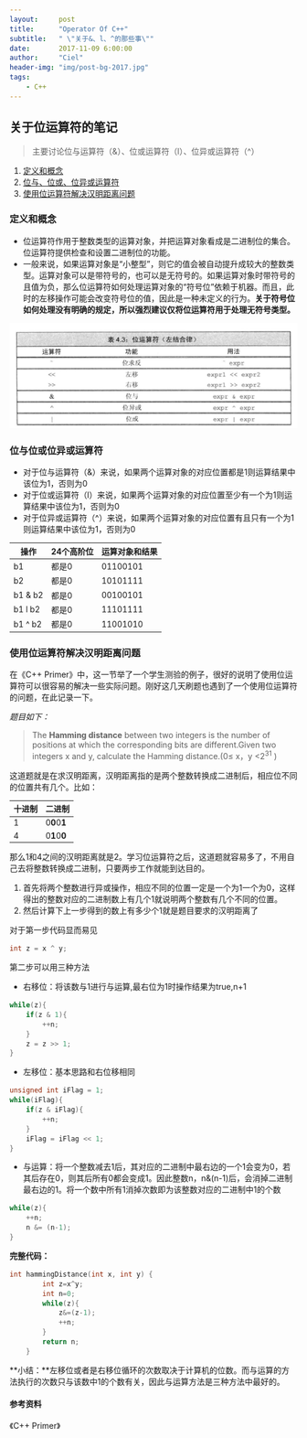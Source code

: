 ```yaml
---
layout:     post
title:      "Operator Of C++"
subtitle:   " \"关于&、l、^的那些事\""
date:       2017-11-09 6:00:00
author:     "Ciel"
header-img: "img/post-bg-2017.jpg"
tags:
    - C++
---
```


## 关于位运算符的笔记

>主要讨论位与运算符（&）、位或运算符（l）、位异或运算符（^）


1. [定义和概念](#定义和概念)
2. [位与、位或、位异或运算符](#位与位或位异或运算符)
3. [使用位运算符解决汉明距离问题](#使用位运算符解决汉明距离问题)

### 定义和概念

- 位运算符作用于整数类型的运算对象，并把运算对象看成是二进制位的集合。位运算符提供检查和设置二进制位的功能。
- 一般来说，如果运算对象是“小整型”，则它的值会被自动提升成较大的整数类型。运算对象可以是带符号的，也可以是无符号的。如果运算对象时带符号的且值为负，那么位运算符如何处理运算对象的“符号位”依赖于机器。而且，此时的左移操作可能会改变符号位的值，因此是一种未定义的行为。**关于符号位如何处理没有明确的规定，所以强烈建议仅将位运算符用于处理无符号类型。**

![](/img/in-post/c/operator.jpg)

### 位与位或位异或运算符

- 对于位与运算符（&）来说，如果两个运算对象的对应位置都是1则运算结果中该位为1，否则为0
- 对于位或运算符（l）来说，如果两个运算对象的对应位置至少有一个为1则运算结果中该位为1，否则为0
- 对于位异或运算符（^）来说，如果两个运算对象的对应位置有且只有一个为1则运算结果中该位为1，否则为0

| 操作 | 24个高阶位 | 运算对象和结果 |
|--------|--------|--------|
|   b1     |    都是0    | 01100101 |
|   b2     |    都是0    | 10101111 |
|   b1 & b2  |    都是0    | 00100101 |
|   b1 l b2  |    都是0    | 11101111 |
|   b1 ^ b2  |    都是0    | 11001010 |

### 使用位运算符解决汉明距离问题

在《C++ Primer》中，这一节举了一个学生测验的例子，很好的说明了使用位运算符可以很容易的解决一些实际问题。刚好这几天刷题也遇到了一个使用位运算符的问题，在此记录一下。

*题目如下：*
> The **Hamming distance** between two integers is the number of positions at which the corresponding bits are different.Given two integers x and y, calculate the Hamming distance.(0≤ x，y <$2^{31}$ )

这道题就是在求汉明距离，汉明距离指的是两个整数转换成二进制后，相应位不同的位置共有几个。比如：

| 十进制 | 二进制 |
|--------|--------|
|   1    |  0**0**0**1**  |
|   4    |  0**1**0**0**  |

那么1和4之间的汉明距离就是2。学习位运算符之后，这道题就容易多了，不用自己去将整数转换成二进制，只要两步工作就能到达目的。
1. 首先将两个整数进行异或操作，相应不同的位置一定是一个为1一个为0，这样得出的整数对应的二进制数上有几个1就说明两个整数有几个不同的位置。
2. 然后计算下上一步得到的数上有多少个1就是题目要求的汉明距离了

对于第一步代码显而易见

```cpp
int z = x ^ y;
```
第二步可以用三种方法
- 右移位：将该数与1进行与运算,最右位为1时操作结果为true,n+1
```cpp
while(z){
	if(z & 1){
    	++n;
    }
    z = z >> 1;
}
```
- 左移位：基本思路和右位移相同
```cpp
unsigned int iFlag = 1;
while(iFlag){
	if(z & iFlag){
    	++n;
    }
    iFlag = iFlag << 1;
}
```
- 与运算：将一个整数减去1后，其对应的二进制中最右边的一个1会变为0，若其后存在0，则其后所有0都会变成1。因此整数n，n&(n-1)后，会消掉二进制最右边的1。将一个数中所有1消掉次数即为该整数对应的二进制中1的个数
```cpp
while(z){
	++n;
    n &= (n-1);
}
```

**完整代码：**
```cpp
int hammingDistance(int x, int y) {
        int z=x^y;
        int n=0;
        while(z){
            z&=(z-1);
            ++n;
        }
        return n;
    }
```
**小结：**左移位或者是右移位循环的次数取决于计算机的位数。而与运算的方法执行的次数只与该数中1的个数有关，因此与运算方法是三种方法中最好的。
#### 参考资料
《C++ Primer》